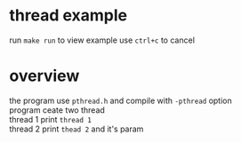 # thread example
run `make run` to view example
use `ctrl+c` to cancel
# overview
the program use `pthread.h` and compile with `-pthread` option<br/>
program ceate two thread <br/>
thread 1 print `thread 1`<br/>
thread 2 print `thead 2` and it's param
